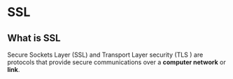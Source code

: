 # SSL

## What is SSL
Secure Sockets Layer (SSL) and Transport Layer security (TLS ) are protocols that provide secure communications over a **computer network** or **link**.
